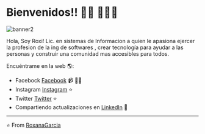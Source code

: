 
# Bienvenidos!! 👋🏾 👩🏾‍💻
 ![banner2](https://user-images.githubusercontent.com/14293128/90842229-244cb480-e335-11ea-8dc3-ea54b1b7ec4a.png)

Hola, Soy Roxi! 
Lic. en sistemas de Informacion a quien le apasiona ejercer la profesion de la ing de softwares , crear tecnología para ayudar a las personas y construir una comunidad mas accesibles para todos. 

Encuéntrame en la web 🌎:
- Facebock <a href="http://facebook.com/LeyraReg">Facebook</a>  📹 ✍🏾
- Instagram <a href="https://www.instagram.com/leyra627"> Instagram</a> ⭐️
- Twitter <a href="https://twitter.com/leyra627"> Twitter</a> ⭐️
- Compartiendo actualizaciones en <a href="linkedin.com/in/roxanaegarcia">LinkedIn</a> 💼


---
⭐️ From [RoxanaGarcia](https://github.com/RoxanaGarcia)
